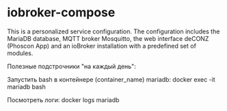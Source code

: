 # iobroker-compose
This is a personalized service configuration.
The configuration includes the MariaDB database, MQTT broker Mosquitto, the web interface deCONZ (Phoscon App) and an ioBroker installation with a predefined set of modules.

Полезные подстрочники "на каждый день":

Запустить bash в контейнере (container_name) mariadb:
docker exec -it mariadb bash

Посмотреть логи:
docker logs mariadb

